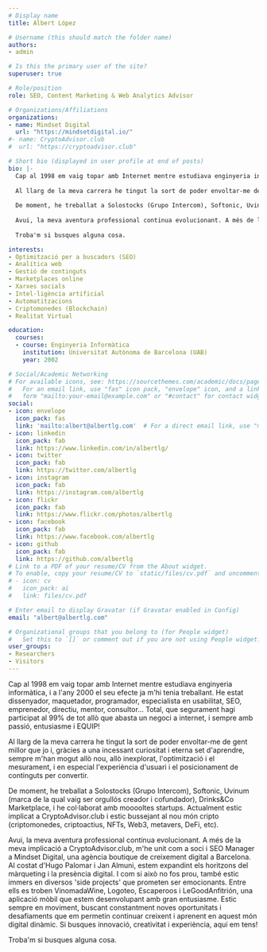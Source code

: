 ```yaml
---
# Display name
title: Albert López

# Username (this should match the folder name)
authors:
- admin

# Is this the primary user of the site?
superuser: true

# Role/position
role: SEO, Content Marketing & Web Analytics Advisor

# Organizations/Affiliations
organizations:
- name: Mindset Digital
  url: "https://mindsetdigital.io/"
#- name: CryptoAdvisor.club
#  url: "https://cryptoadvisor.club"

# Short bio (displayed in user profile at end of posts)
bio: |-
  Cap al 1998 em vaig topar amb Internet mentre estudiava enginyeria informàtica, i a l'any 2000 el seu efecte ja m'hi tenia treballant. He estat dissenyador, maquetador, programador, especialista en usabilitat, SEO, emprenedor, directiu, mentor, consultor... Total, que segurament hagi participat al 99% de tot allò que abasta un negoci a internet, i sempre amb passió, entusiasme i EQUIP!
  
  Al llarg de la meva carrera he tingut la sort de poder envoltar-me de gent millor que jo i, gràcies a una incessant curiositat i eterna set d'aprendre, sempre m'han mogut allò nou, allò inexplorat, l'optimització i el mesurament, i en especial l'experiència d'usuari i el posicionament de continguts per convertir.
  
  De moment, he treballat a Solostocks (Grupo Intercom), Softonic, Uvinum (marca de la qual vaig ser orgullós creador i cofundador), Drinks&Co Marketplace, i he col·laborat amb mooooltes startups. Actualment estic implicat a CryptoAdvisor.club i estic bussejant al nou món cripto (criptomonedes, criptoactius, NFTs, Web3, metavers, DeFi, etc).
  
  Avui, la meva aventura professional continua evolucionant. A més de la meva implicació a CryptoAdvisor.club, m'he unit com a soci i SEO Manager a Mindset Digital, una agència boutique de creixement digital a Barcelona. Al costat d'Hugo Palomar i Jan Almuni, estem expandint els horitzons del màrqueting i la presència digital. I com si això no fos prou, també estic immers en diversos 'side projects' que prometen ser emocionants. Entre ells es troben VinomadaWine, Logoteo, Escaperoos i LeGoodAnfitrión, una aplicació mòbil que estem desenvolupant amb gran entusiasme. Estic sempre en moviment, buscant constantment noves oportunitats i desafiaments que em permetin continuar creixent i aprenent en aquest món digital dinàmic. Si busques innovació, creativitat i experiència, aquí em tens!
  
  Troba'm si busques alguna cosa.

interests:
- Optimització per a buscadors (SEO)
- Analítica web
- Gestió de continguts
- Marketplaces online
- Xarxes socials
- Intel·ligència artificial
- Automatitzacions
- Criptomonedes (Blockchain)
- Realitat Virtual

education:
  courses:
  - course: Enginyeria Informàtica
    institution: Universitat Autònoma de Barcelona (UAB)
    year: 2002

# Social/Academic Networking
# For available icons, see: https://sourcethemes.com/academic/docs/page-builder/#icons
#   For an email link, use "fas" icon pack, "envelope" icon, and a link in the
#   form "mailto:your-email@example.com" or "#contact" for contact widget.
social:
- icon: envelope
  icon_pack: fas
  link: 'mailto:albert@albertlg.com'  # For a direct email link, use "mailto:test@example.org".
- icon: linkedin
  icon_pack: fab
  link: https://www.linkedin.com/in/albertlg/
- icon: twitter
  icon_pack: fab
  link: https://twitter.com/albertlg
- icon: instagram
  icon_pack: fab
  link: https://instagram.com/albertlg
- icon: flickr
  icon_pack: fab
  link: https://www.flickr.com/photos/albertlg
- icon: facebook
  icon_pack: fab
  link: https://www.facebook.com/albertlg
- icon: github
  icon_pack: fab
  link: https://github.com/albertlg
# Link to a PDF of your resume/CV from the About widget.
# To enable, copy your resume/CV to `static/files/cv.pdf` and uncomment the lines below.
# - icon: cv
#   icon_pack: ai
#   link: files/cv.pdf

# Enter email to display Gravatar (if Gravatar enabled in Config)
email: "albert@albertlg.com"

# Organizational groups that you belong to (for People widget)
#   Set this to `[]` or comment out if you are not using People widget.
user_groups:
- Researchers
- Visitors
---
```


Cap al 1998 em vaig topar amb Internet mentre estudiava enginyeria informàtica, i a l'any 2000 el seu efecte ja m'hi tenia treballant. He estat dissenyador, maquetador, programador, especialista en usabilitat, SEO, emprenedor, directiu, mentor, consultor... Total, que segurament hagi participat al 99% de tot allò que abasta un negoci a internet, i sempre amb passió, entusiasme i EQUIP!

Al llarg de la meva carrera he tingut la sort de poder envoltar-me de gent millor que jo i, gràcies a una incessant curiositat i eterna set d'aprendre, sempre m'han mogut allò nou, allò inexplorat, l'optimització i el mesurament, i en especial l'experiència d'usuari i el posicionament de continguts per convertir.

De moment, he treballat a Solostocks (Grupo Intercom), Softonic, Uvinum (marca de la qual vaig ser orgullós creador i cofundador), Drinks&Co Marketplace, i he col·laborat amb mooooltes startups. Actualment estic implicat a CryptoAdvisor.club i estic bussejant al nou món cripto (criptomonedes, criptoactius, NFTs, Web3, metavers, DeFi, etc).

Avui, la meva aventura professional continua evolucionant. A més de la meva implicació a CryptoAdvisor.club, m'he unit com a soci i SEO Manager a Mindset Digital, una agència boutique de creixement digital a Barcelona. Al costat d'Hugo Palomar i Jan Almuni, estem expandint els horitzons del màrqueting i la presència digital. I com si això no fos prou, també estic immers en diversos 'side projects' que prometen ser emocionants. Entre ells es troben VinomadaWine, Logoteo, Escaperoos i LeGoodAnfitrión, una aplicació mòbil que estem desenvolupant amb gran entusiasme. Estic sempre en moviment, buscant constantment noves oportunitats i desafiaments que em permetin continuar creixent i aprenent en aquest món digital dinàmic. Si busques innovació, creativitat i experiència, aquí em tens!

Troba'm si busques alguna cosa.